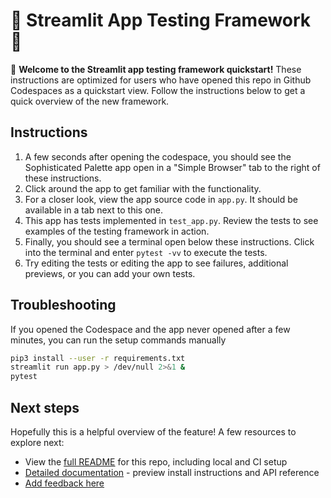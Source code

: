 # 🎈 Streamlit App Testing Framework 🎈

👋 **Welcome to the Streamlit app testing framework quickstart!** These instructions are optimized
for users who have opened this repo in Github Codespaces as a quickstart view. Follow the instructions
below to get a quick overview of the new framework.

## Instructions

1. A few seconds after opening the codespace, you should see the Sophisticated Palette app open in a "Simple Browser" tab to the right of these instructions.
1. Click around the app to get familiar with the functionality.
1. For a closer look, view the app source code in `app.py`. It should be available in a tab next to this one.
1. This app has tests implemented in `test_app.py`. Review the tests to see examples of the testing framework in action.
1. Finally, you should see a terminal open below these instructions. Click into the terminal and enter `pytest -vv` to execute the tests.
1. Try editing the tests or editing the app to see failures, additional previews, or you can add your own tests.

## Troubleshooting

If you opened the Codespace and the app never opened after a few minutes, you can run the setup commands manually

```sh
pip3 install --user -r requirements.txt
streamlit run app.py > /dev/null 2>&1 &
pytest
```

## Next steps

Hopefully this is a helpful overview of the feature! A few resources to explore next:

- View the [full README](./README.md) for this repo, including local and CI setup
- [Detailed documentation]() - preview install instructions and API reference
- [Add feedback here]()
